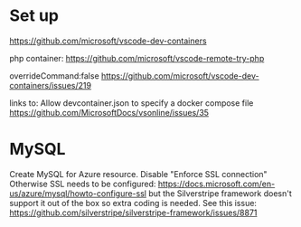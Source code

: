 # Set up
https://github.com/microsoft/vscode-dev-containers

php container:
https://github.com/microsoft/vscode-remote-try-php

overrideCommand:false 
https://github.com/microsoft/vscode-dev-containers/issues/219

links to:
Allow devcontainer.json to specify a docker compose file
https://github.com/MicrosoftDocs/vsonline/issues/35

# MySQL
Create MySQL for Azure resource.
Disable "Enforce SSL connection"
Otherwise SSL needs to be configured:
https://docs.microsoft.com/en-us/azure/mysql/howto-configure-ssl
but the Silverstripe framework doesn't support it out of the box so extra coding is needed.
See this issue: 
https://github.com/silverstripe/silverstripe-framework/issues/8871

